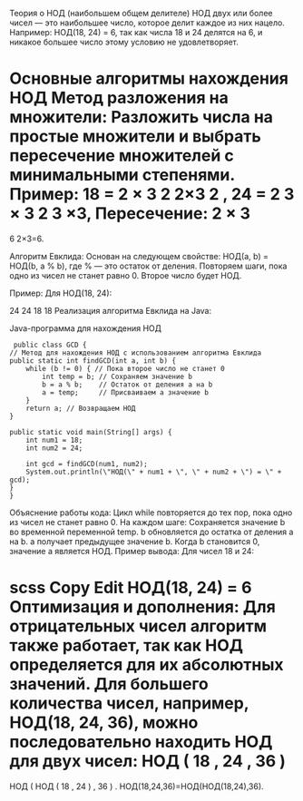 Теория о НОД (наибольшем общем делителе)
НОД двух или более чисел — это наибольшее число, которое делит каждое из них нацело.
Например:
НОД(18, 24) = 6, так как числа 18 и 24 делятся на 6, и никакое большее число этому условию не удовлетворяет.

Основные алгоритмы нахождения НОД
Метод разложения на множители:
Разложить числа на простые множители и выбрать пересечение множителей с минимальными степенями.
Пример:
18 =
2
×
3
2
2×3
2
,
24 =
2
3
×
3
2
3
×3,
Пересечение:
2
×
3
=
6
2×3=6.

Алгоритм Евклида:
Основан на следующем свойстве:
НОД(a, b) = НОД(b, a % b), где % — это остаток от деления.
Повторяем шаги, пока одно из чисел не станет равно 0. Второе число будет НОД.

Пример:
Для НОД(18, 24):

24
24
18
18
Реализация алгоритма Евклида на Java:

Java-программа для нахождения НОД

     public class GCD {
    // Метод для нахождения НОД с использованием алгоритма Евклида
    public static int findGCD(int a, int b) {
        while (b != 0) { // Пока второе число не станет 0
            int temp = b; // Сохраняем значение b
            b = a % b;    // Остаток от деления a на b
            a = temp;     // Присваиваем a значение b
        }
        return a; // Возвращаем НОД
    }

    public static void main(String[] args) {
        int num1 = 18;
        int num2 = 24;

        int gcd = findGCD(num1, num2);
        System.out.println(\"НОД(\" + num1 + \", \" + num2 + \") = \" + gcd);
    }
    }

Объяснение работы кода:
Цикл while повторяется до тех пор, пока одно из чисел не станет равно 0.
На каждом шаге:
Сохраняется значение b во временной переменной temp.
b обновляется до остатка от деления a на b.
a получает предыдущее значение b.
Когда b становится 0, значение a является НОД.
Пример вывода:
Для чисел 18 и 24:

scss
Copy
Edit
НОД(18, 24) = 6
Оптимизация и дополнения:
Для отрицательных чисел алгоритм также работает, так как НОД определяется для их абсолютных значений.
Для большего количества чисел, например, НОД(18, 24, 36), можно последовательно находить НОД для двух чисел:
НОД
(
18
,
24
,
36
)
=
НОД
(
НОД
(
18
,
24
)
,
36
)
.
НОД(18,24,36)=НОД(НОД(18,24),36).